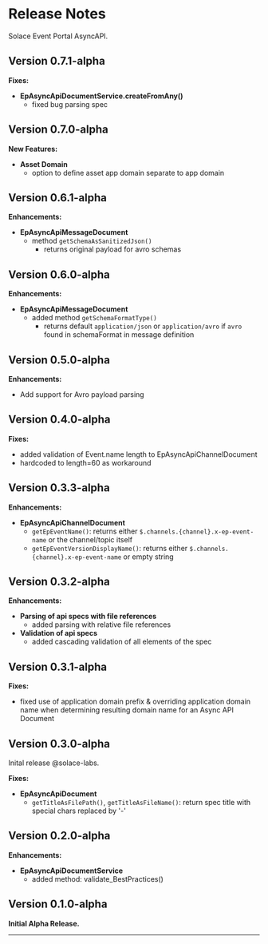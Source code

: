 # Release Notes

Solace Event Portal AsyncAPI.

## Version 0.7.1-alpha

**Fixes:**
- **EpAsyncApiDocumentService.createFromAny()**
  - fixed bug parsing spec

## Version 0.7.0-alpha

**New Features:**
- **Asset Domain**
  - option to define asset app domain separate to app domain

## Version 0.6.1-alpha

**Enhancements:**
- **EpAsyncApiMessageDocument**
  - method `getSchemaAsSanitizedJson()`
    - returns original payload for avro schemas

## Version 0.6.0-alpha

**Enhancements:**
- **EpAsyncApiMessageDocument**
  - added method `getSchemaFormatType()`
    - returns default `application/json` or `application/avro` if `avro` found in schemaFormat in message definition

## Version 0.5.0-alpha
**Enhancements:**
- Add support for Avro payload parsing

## Version 0.4.0-alpha

**Fixes:**
  - added validation of Event.name length to EpAsyncApiChannelDocument
  - hardcoded to length=60 as workaround


## Version 0.3.3-alpha

**Enhancements:**
- **EpAsyncApiChannelDocument**
  - `getEpEventName()`: returns either `$.channels.{channel}.x-ep-event-name` or the channel/topic itself
  - `getEpEventVersionDisplayName()`: returns either `$.channels.{channel}.x-ep-event-name` or empty string

## Version 0.3.2-alpha

**Enhancements:**
- **Parsing of api specs with file references**
  - added parsing with relative file references
- **Validation of api specs**
  - added cascading validation of all elements of the spec


## Version 0.3.1-alpha

**Fixes:**
  - fixed use of application domain prefix & overriding application domain name when determining resulting domain name for an Async API Document

## Version 0.3.0-alpha

Inital release @solace-labs.

**Fixes:**
- **EpAsyncApiDocument**
  - `getTitleAsFilePath()`, `getTitleAsFileName()`: return spec title with special chars replaced by '-'

## Version 0.2.0-alpha

**Enhancements:**
- **EpAsyncApiDocumentService**
  - added method: validate_BestPractices()

## Version 0.1.0-alpha

**Initial Alpha Release.**


---
